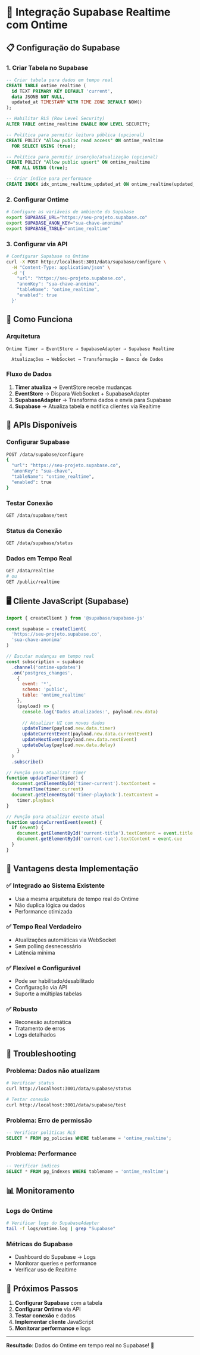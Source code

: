 # 🚀 Integração Supabase Realtime com Ontime

## 📋 Configuração do Supabase

### 1. Criar Tabela no Supabase

```sql
-- Criar tabela para dados em tempo real
CREATE TABLE ontime_realtime (
  id TEXT PRIMARY KEY DEFAULT 'current',
  data JSONB NOT NULL,
  updated_at TIMESTAMP WITH TIME ZONE DEFAULT NOW()
);

-- Habilitar RLS (Row Level Security)
ALTER TABLE ontime_realtime ENABLE ROW LEVEL SECURITY;

-- Política para permitir leitura pública (opcional)
CREATE POLICY "Allow public read access" ON ontime_realtime
  FOR SELECT USING (true);

-- Política para permitir inserção/atualização (opcional)
CREATE POLICY "Allow public upsert" ON ontime_realtime
  FOR ALL USING (true);

-- Criar índice para performance
CREATE INDEX idx_ontime_realtime_updated_at ON ontime_realtime(updated_at);
```

### 2. Configurar Ontime

```bash
# Configure as variáveis de ambiente do Supabase
export SUPABASE_URL="https://seu-projeto.supabase.co"
export SUPABASE_ANON_KEY="sua-chave-anonima"
export SUPABASE_TABLE="ontime_realtime"
```

### 3. Configurar via API

```bash
# Configurar Supabase no Ontime
curl -X POST http://localhost:3001/data/supabase/configure \
  -H "Content-Type: application/json" \
  -d '{
    "url": "https://seu-projeto.supabase.co",
    "anonKey": "sua-chave-anonima",
    "tableName": "ontime_realtime",
    "enabled": true
  }'
```

## 🔄 Como Funciona

### Arquitetura
```
Ontime Timer → EventStore → SupabaseAdapter → Supabase Realtime
     ↓              ↓              ↓              ↓
  Atualizações → WebSocket → Transformação → Banco de Dados
```

### Fluxo de Dados
1. **Timer atualiza** → EventStore recebe mudanças
2. **EventStore** → Dispara WebSocket + SupabaseAdapter
3. **SupabaseAdapter** → Transforma dados e envia para Supabase
4. **Supabase** → Atualiza tabela e notifica clientes via Realtime

## 📡 APIs Disponíveis

### Configurar Supabase
```bash
POST /data/supabase/configure
{
  "url": "https://seu-projeto.supabase.co",
  "anonKey": "sua-chave",
  "tableName": "ontime_realtime",
  "enabled": true
}
```

### Testar Conexão
```bash
GET /data/supabase/test
```

### Status da Conexão
```bash
GET /data/supabase/status
```

### Dados em Tempo Real
```bash
GET /data/realtime
# ou
GET /public/realtime
```

## 🖥️ Cliente JavaScript (Supabase)

```javascript
import { createClient } from '@supabase/supabase-js'

const supabase = createClient(
  'https://seu-projeto.supabase.co',
  'sua-chave-anonima'
)

// Escutar mudanças em tempo real
const subscription = supabase
  .channel('ontime-updates')
  .on('postgres_changes', 
    { 
      event: '*', 
      schema: 'public', 
      table: 'ontime_realtime' 
    }, 
    (payload) => {
      console.log('Dados atualizados:', payload.new.data)
      
      // Atualizar UI com novos dados
      updateTimer(payload.new.data.timer)
      updateCurrentEvent(payload.new.data.currentEvent)
      updateNextEvent(payload.new.data.nextEvent)
      updateDelay(payload.new.data.delay)
    }
  )
  .subscribe()

// Função para atualizar timer
function updateTimer(timer) {
  document.getElementById('timer-current').textContent = 
    formatTime(timer.current)
  document.getElementById('timer-playback').textContent = 
    timer.playback
}

// Função para atualizar evento atual
function updateCurrentEvent(event) {
  if (event) {
    document.getElementById('current-title').textContent = event.title
    document.getElementById('current-cue').textContent = event.cue
  }
}
```

## 🎯 Vantagens desta Implementação

### ✅ **Integrado ao Sistema Existente**
- Usa a mesma arquitetura de tempo real do Ontime
- Não duplica lógica ou dados
- Performance otimizada

### ✅ **Tempo Real Verdadeiro**
- Atualizações automáticas via WebSocket
- Sem polling desnecessário
- Latência mínima

### ✅ **Flexível e Configurável**
- Pode ser habilitado/desabilitado
- Configuração via API
- Suporte a múltiplas tabelas

### ✅ **Robusto**
- Reconexão automática
- Tratamento de erros
- Logs detalhados

## 🔧 Troubleshooting

### Problema: Dados não atualizam
```bash
# Verificar status
curl http://localhost:3001/data/supabase/status

# Testar conexão
curl http://localhost:3001/data/supabase/test
```

### Problema: Erro de permissão
```sql
-- Verificar políticas RLS
SELECT * FROM pg_policies WHERE tablename = 'ontime_realtime';
```

### Problema: Performance
```sql
-- Verificar índices
SELECT * FROM pg_indexes WHERE tablename = 'ontime_realtime';
```

## 📊 Monitoramento

### Logs do Ontime
```bash
# Verificar logs do SupabaseAdapter
tail -f logs/ontime.log | grep "Supabase"
```

### Métricas do Supabase
- Dashboard do Supabase → Logs
- Monitorar queries e performance
- Verificar uso de Realtime

## 🚀 Próximos Passos

1. **Configurar Supabase** com a tabela
2. **Configurar Ontime** via API
3. **Testar conexão** e dados
4. **Implementar cliente** JavaScript
5. **Monitorar performance** e logs

---

**Resultado**: Dados do Ontime em tempo real no Supabase! 🎉
